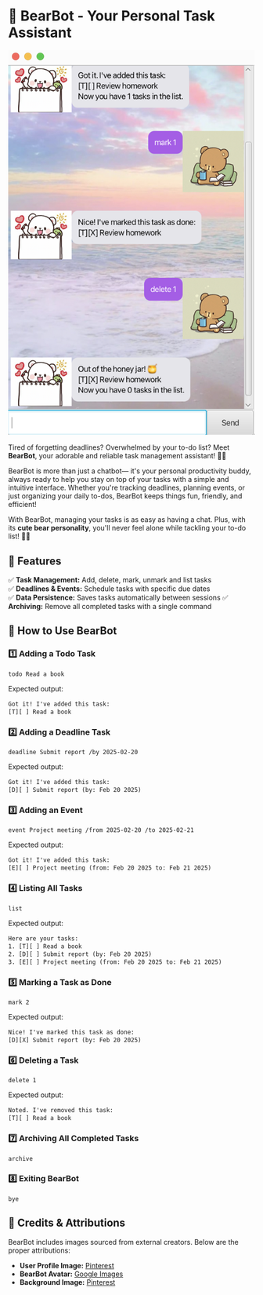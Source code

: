 # 🐻 BearBot - Your Personal Task Assistant

![Ui picture](./docs/Ui.png)

Tired of forgetting deadlines? 
Overwhelmed by your to-do list? 
Meet **BearBot**, your adorable and reliable task management assistant! 🐻✨

BearBot is more than just a chatbot— it's your personal productivity buddy, 
always ready to help you stay on top of your tasks with a simple and intuitive interface. 
Whether you're tracking deadlines, planning events, or just organizing your daily to-dos, 
BearBot keeps things fun, friendly, and efficient!

With BearBot, managing your tasks is as easy as having a chat. 
Plus, with its **cute bear personality**, you'll never feel alone while tackling your to-do list! 🐾💙


## 🚀 Features
✅ **Task Management:** Add, delete, mark, unmark and list tasks  
✅ **Deadlines & Events:** Schedule tasks with specific due dates  
✅ **Data Persistence:** Saves tasks automatically between sessions
✅ **Archiving:** Remove all completed tasks with a single command


## 📖 How to Use BearBot
### 1️⃣ Adding a Todo Task
```
todo Read a book
```

Expected output: 
```
Got it! I've added this task:
[T][ ] Read a book
```

### 2️⃣ Adding a Deadline Task
```
deadline Submit report /by 2025-02-20
```

Expected output:
```
Got it! I've added this task:
[D][ ] Submit report (by: Feb 20 2025)
```

### 3️⃣ Adding an Event
```
event Project meeting /from 2025-02-20 /to 2025-02-21
```

Expected output:
```
Got it! I've added this task:
[E][ ] Project meeting (from: Feb 20 2025 to: Feb 21 2025)
```

### 4️⃣ Listing All Tasks
```
list
```

Expected output:
```
Here are your tasks:
1. [T][ ] Read a book
2. [D][ ] Submit report (by: Feb 20 2025)
3. [E][ ] Project meeting (from: Feb 20 2025 to: Feb 21 2025)
```

### 5️⃣ Marking a Task as Done
```
mark 2
```

Expected output:
```
Nice! I've marked this task as done:
[D][X] Submit report (by: Feb 20 2025)
```

### 6️⃣ Deleting a Task
```
delete 1
```

Expected output:
```
Noted. I've removed this task:
[T][ ] Read a book
```

### 7️⃣ Archiving All Completed Tasks
```
archive
```

### 8️⃣ Exiting BearBot
```
bye
```


## 📜 Credits & Attributions
BearBot includes images sourced from external creators. Below are the proper attributions:

- **User Profile Image:** [Pinterest](https://in.pinterest.com/pin/761178774506401910/)
- **BearBot Avatar:** [Google Images](https://images.app.goo.gl/QeC8tGJqBjA7c89s6)
- **Background Image:** [Pinterest](https://pin.it/40vXE2KeK)  